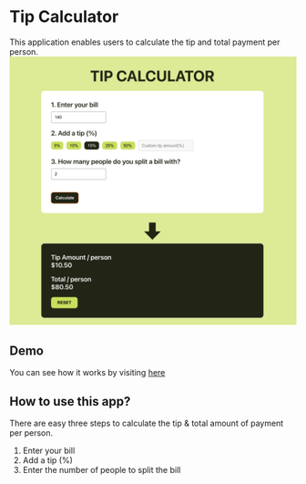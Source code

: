 # Tip Calculator
This application enables users to calculate the tip and total payment per person.
![Top page](./public/images/tipcalculator.png)

## Demo
You can see how it works by visiting [here](https://tip-calcuration.vercel.app/)

## How to use this app?
There are easy three steps to calculate the tip & total amount of payment per person.
1. Enter your bill
2. Add a tip (%)
3. Enter the number of people to split the bill

